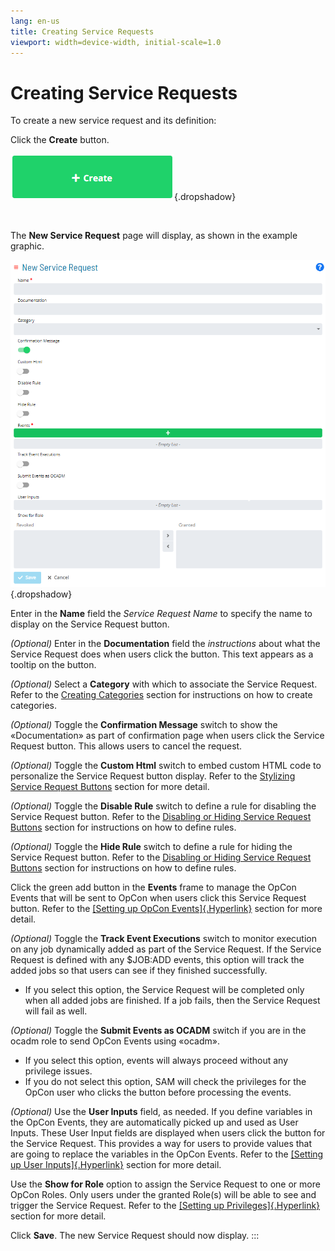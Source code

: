 ```yaml
---
lang: en-us
title: Creating Service Requests
viewport: width=device-width, initial-scale=1.0
---
```


#  Creating Service Requests

To create a new service request and its definition:

Click the **Create** button.

![Create button](../../../Resources/Images/SM/Creating-Service-Requests.png "Create button"){.dropshadow}

 

The **New Service Request** page will display, as shown in the example
graphic.

![New Service Request Screen](../../../Resources/Images/SM/Creating-Service-Requests_2.png "New Service Request Screen"){.dropshadow}

Enter in the **Name** field the *Service Request Name* to specify the
name to display on the Service Request button.

*(Optional)* Enter in the **Documentation** field the
*instructions* about what the Service Request does when users click the
button. This text appears as a tooltip on the button.

*(Optional)* Select a **Category** with which to
associate the Service Request. Refer to the [Creating Categories](Creating-Categories.md) section for instructions on how
to create categories.

*(Optional)* Toggle the **Confirmation Message** switch
to show the «Documentation» as part of confirmation page when users
click the Service Request button. This allows users to cancel the
request.

*(Optional)* Toggle the **Custom Html** switch to embed
custom HTML code to personalize the Service Request button
display. Refer to the [Stylizing Service Request Buttons](Stylizing-Service-Requests.md#_Setting_Up_OpCon) section
for more detail.

*(Optional)* Toggle the **Disable Rule** switch to
define a rule for disabling the Service Request button. Refer to the
[Disabling or Hiding Service Request Buttons](Disabling_Hiding-Service-Requests.md) section for
instructions on how to define rules.

*(Optional)* Toggle the **Hide Rule** switch to define a
rule for hiding the Service Request button. Refer to the [Disabling or Hiding Service Request
Buttons](Disabling_Hiding-Service-Requests.md) section for
instructions on how to define rules.

Click the green add button in the **Events** frame to manage the
OpCon Events that will be sent to
OpCon when users click this Service Request
button. Refer to the [[Setting up OpCon Events]{.Hyperlink}](Setting-up-OpCon-Events.md#_Setting_Up_OpCon)
section for more detail.

*(Optional)* Toggle the **Track Event Executions**
switch to monitor execution on any job dynamically added as part of the
Service Request. If the Service Request is defined with any \$JOB:ADD
events, this option will track the added jobs so that users can see if
they finished successfully.

-   If you select this option, the Service Request will be completed
    only when all added jobs are finished. If a job fails, then the
    Service Request will fail as well.

*(Optional)* Toggle the **Submit Events as OCADM**
switch if you are in the ocadm role to send
OpCon Events using «ocadm».

-   If you select this option, events will always proceed without any
    privilege issues. 
-   If you do not select this option, SAM will check the privileges for
    the OpCon user who clicks the button
    before processing the events.

*(Optional)* Use the **User Inputs** field, as needed.
If you define variables in the OpCon Events,
they are automatically picked up and used as User Inputs. These User
Input fields are displayed when users click the button for the Service
Request. This provides a way for users to provide values that are going
to replace the variables in the OpCon Events.
Refer to the [[Setting up User Inputs]{.Hyperlink}](Setting-up-User-Inputs.md#_Setting_Up_User)
section for more detail.

Use the **Show for Role** option to assign the Service Request to one or
more OpCon Roles. Only users under the
granted Role(s) will be able to see and trigger the Service Request.
Refer to the [[Setting up Privileges]{.Hyperlink}](Setting-up-Privileges.md#_Setting_Up_Privileges)
section for more detail.

Click **Save**. The new Service Request should now display.
:::

 

